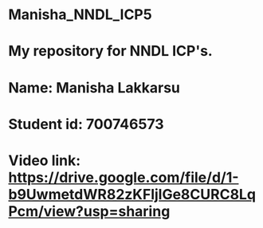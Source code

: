 # Manisha_NNDL_ICP5
# My repository for NNDL ICP's.
# Name: Manisha Lakkarsu
# Student id: 700746573
# Video link: https://drive.google.com/file/d/1-b9UwmetdWR82zKFljlGe8CURC8LqPcm/view?usp=sharing
